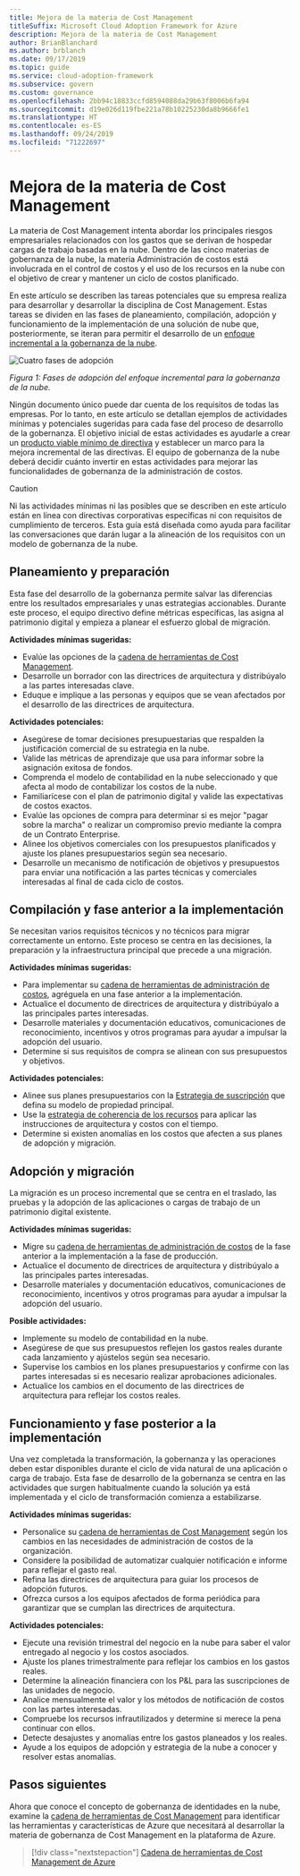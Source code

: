 ```yaml
---
title: Mejora de la materia de Cost Management
titleSuffix: Microsoft Cloud Adoption Framework for Azure
description: Mejora de la materia de Cost Management
author: BrianBlanchard
ms.author: brblanch
ms.date: 09/17/2019
ms.topic: guide
ms.service: cloud-adoption-framework
ms.subservice: govern
ms.custom: governance
ms.openlocfilehash: 2bb94c18833ccfd8594088da29b63f8006b6fa94
ms.sourcegitcommit: d19e026d119fbe221a78b10225230da8b9666fe1
ms.translationtype: HT
ms.contentlocale: es-ES
ms.lasthandoff: 09/24/2019
ms.locfileid: "71222697"
---
```

# <a name="cost-management-discipline-improvement"></a>Mejora de la materia de Cost Management

La materia de Cost Management intenta abordar los principales riesgos empresariales relacionados con los gastos que se derivan de hospedar cargas de trabajo basadas en la nube. Dentro de las cinco materias de gobernanza de la nube, la materia Administración de costos está involucrada en el control de costos y el uso de los recursos en la nube con el objetivo de crear y mantener un ciclo de costos planificado.

En este artículo se describen las tareas potenciales que su empresa realiza para desarrollar y desarrollar la disciplina de Cost Management. Estas tareas se dividen en las fases de planeamiento, compilación, adopción y funcionamiento de la implementación de una solución de nube que, posteriormente, se iteran para permitir el desarrollo de un [enfoque incremental a la gobernanza de la nube](../guides/index.md#an-incremental-approach-to-cloud-governance).

![Cuatro fases de adopción](../../_images/govern/adoption-phases.png)

*Figura 1: Fases de adopción del enfoque incremental para la gobernanza de la nube.*

Ningún documento único puede dar cuenta de los requisitos de todas las empresas. Por lo tanto, en este artículo se detallan ejemplos de actividades mínimas y potenciales sugeridas para cada fase del proceso de desarrollo de la gobernanza. El objetivo inicial de estas actividades es ayudarle a crear un [producto viable mínimo de directiva](../guides/index.md#an-incremental-approach-to-cloud-governance) y establecer un marco para la mejora incremental de las directivas. El equipo de gobernanza de la nube deberá decidir cuánto invertir en estas actividades para mejorar las funcionalidades de gobernanza de la administración de costos.

> [!CAUTION]
> Ni las actividades mínimas ni las posibles que se describen en este artículo están en línea con directivas corporativas específicas ni con requisitos de cumplimiento de terceros. Esta guía está diseñada como ayuda para facilitar las conversaciones que darán lugar a la alineación de los requisitos con un modelo de gobernanza de la nube.

## <a name="planning-and-readiness"></a>Planeamiento y preparación

Esta fase del desarrollo de la gobernanza permite salvar las diferencias entre los resultados empresariales y unas estrategias accionables. Durante este proceso, el equipo directivo define métricas específicas, las asigna al patrimonio digital y empieza a planear el esfuerzo global de migración.

**Actividades mínimas sugeridas:**

- Evalúe las opciones de la [cadena de herramientas de Cost Management](./toolchain.md).
- Desarrolle un borrador con las directrices de arquitectura y distribúyalo a las partes interesadas clave.
- Eduque e implique a las personas y equipos que se vean afectados por el desarrollo de las directrices de arquitectura.

**Actividades potenciales:**

- Asegúrese de tomar decisiones presupuestarias que respalden la justificación comercial de su estrategia en la nube.
- Valide las métricas de aprendizaje que usa para informar sobre la asignación exitosa de fondos.
- Comprenda el modelo de contabilidad en la nube seleccionado y que afecta al modo de contabilizar los costos de la nube.
- Familiarícese con el plan de patrimonio digital y valide las expectativas de costos exactos.
- Evalúe las opciones de compra para determinar si es mejor "pagar sobre la marcha" o realizar un compromiso previo mediante la compra de un Contrato Enterprise.
- Alinee los objetivos comerciales con los presupuestos planificados y ajuste los planes presupuestarios según sea necesario.
- Desarrolle un mecanismo de notificación de objetivos y presupuestos para enviar una notificación a las partes técnicas y comerciales interesadas al final de cada ciclo de costos.

## <a name="build-and-predeployment"></a>Compilación y fase anterior a la implementación

Se necesitan varios requisitos técnicos y no técnicos para migrar correctamente un entorno. Este proceso se centra en las decisiones, la preparación y la infraestructura principal que precede a una migración.

**Actividades mínimas sugeridas:**

- Para implementar su [cadena de herramientas de administración de costos](./toolchain.md), agréguela en una fase anterior a la implementación.
- Actualice el documento de directrices de arquitectura y distribúyalo a las principales partes interesadas.
- Desarrolle materiales y documentación educativos, comunicaciones de reconocimiento, incentivos y otros programas para ayudar a impulsar la adopción del usuario.
- Determine si sus requisitos de compra se alinean con sus presupuestos y objetivos.

**Actividades potenciales:**

- Alinee sus planes presupuestarios con la [Estrategia de suscripción](../../decision-guides/subscriptions/index.md) que defina su modelo de propiedad principal.
- Use la [estrategia de coherencia de los recursos](../../decision-guides/resource-consistency/index.md) para aplicar las instrucciones de arquitectura y costos con el tiempo.
- Determine si existen anomalías en los costos que afecten a sus planes de adopción y migración.

## <a name="adopt-and-migrate"></a>Adopción y migración

La migración es un proceso incremental que se centra en el traslado, las pruebas y la adopción de las aplicaciones o cargas de trabajo de un patrimonio digital existente.

**Actividades mínimas sugeridas:**

- Migre su [cadena de herramientas de administración de costos](./toolchain.md) de la fase anterior a la implementación a la fase de producción.
- Actualice el documento de directrices de arquitectura y distribúyalo a las principales partes interesadas.
- Desarrolle materiales y documentación educativos, comunicaciones de reconocimiento, incentivos y otros programas para ayudar a impulsar la adopción del usuario.

**Posible actividades:**

- Implemente su modelo de contabilidad en la nube.
- Asegúrese de que sus presupuestos reflejen los gastos reales durante cada lanzamiento y ajústelos según sea necesario.
- Supervise los cambios en los planes presupuestarios y confirme con las partes interesadas si es necesario realizar aprobaciones adicionales.
- Actualice los cambios en el documento de las directrices de arquitectura para reflejar los costos reales.

## <a name="operate-and-post-implementation"></a>Funcionamiento y fase posterior a la implementación

Una vez completada la transformación, la gobernanza y las operaciones deben estar disponibles durante el ciclo de vida natural de una aplicación o carga de trabajo. Esta fase de desarrollo de la gobernanza se centra en las actividades que surgen habitualmente cuando la solución ya está implementada y el ciclo de transformación comienza a estabilizarse.

**Actividades mínimas sugeridas:**

- Personalice su [cadena de herramientas de Cost Management](./toolchain.md) según los cambios en las necesidades de administración de costos de la organización.
- Considere la posibilidad de automatizar cualquier notificación e informe para reflejar el gasto real.
- Refina las directrices de arquitectura para guiar los procesos de adopción futuros.
- Ofrezca cursos a los equipos afectados de forma periódica para garantizar que se cumplan las directrices de arquitectura.

**Actividades potenciales:**

- Ejecute una revisión trimestral del negocio en la nube para saber el valor entregado al negocio y los costos asociados.
- Ajuste los planes trimestralmente para reflejar los cambios en los gastos reales.
- Determine la alineación financiera con los P&L para las suscripciones de las unidades de negocio.
- Analice mensualmente el valor y los métodos de notificación de costos con las partes interesadas.
- Compruebe los recursos infrautilizados y determine si merece la pena continuar con ellos.
- Detecte desajustes y anomalías entre los gastos planeados y los reales.
- Ayude a los equipos de adopción y estrategia de la nube a conocer y resolver estas anomalías.

## <a name="next-steps"></a>Pasos siguientes

Ahora que conoce el concepto de gobernanza de identidades en la nube, examine la [cadena de herramientas de Cost Management](./toolchain.md) para identificar las herramientas y características de Azure que necesitará al desarrollar la materia de gobernanza de Cost Management en la plataforma de Azure.

> [!div class="nextstepaction"]
> [Cadena de herramientas de Cost Management de Azure](./toolchain.md)
